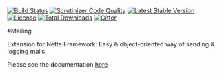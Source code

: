 [![Build Status](https://travis-ci.org/ublaboo/mailing.svg?branch=master)](https://travis-ci.org/ublaboo/mailing)
[![Scrutinizer Code Quality](https://scrutinizer-ci.com/g/ublaboo/mailing/badges/quality-score.png?b=master)](https://scrutinizer-ci.com/g/ublaboo/mailing/?branch=master)
[![Latest Stable Version](https://poser.pugx.org/ublaboo/mailing/v/stable)](https://packagist.org/packages/ublaboo/mailing)
[![License](https://poser.pugx.org/ublaboo/mailing/license)](https://packagist.org/packages/ublaboo/mailing)
[![Total Downloads](https://poser.pugx.org/ublaboo/mailing/downloads)](https://packagist.org/packages/ublaboo/mailing)
[![Gitter](https://img.shields.io/gitter/room/nwjs/nw.js.svg)](https://gitter.im/ublaboo/help)

#Mailing

Extension for Nette Framework: Easy & object-oriented way of sending & logging mails

Please see the documentation [here](https://ublaboo.org/mailing/)

